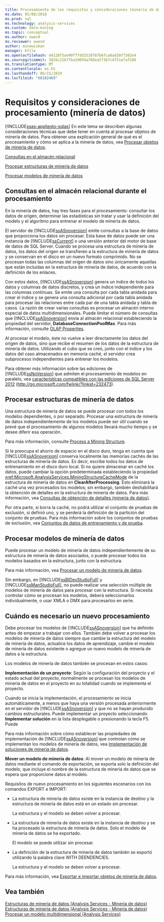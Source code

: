 ```yaml
---
title: Procesamiento de los requisitos y consideraciones (minería de datos) | Microsoft Docs
ms.date: 05/08/2018
ms.prod: sql
ms.technology: analysis-services
ms.custom: data-mining
ms.topic: conceptual
ms.author: owend
ms.reviewer: owend
author: minewiskan
manager: kfile
ms.openlocfilehash: d4228f5ae90f7fdd2510787b6fca6ad10f7302e4
ms.sourcegitcommit: 3026c22b7fba19059a769ea5f367c4f51efaf286
ms.translationtype: MT
ms.contentlocale: es-ES
ms.lasthandoff: 06/15/2019
ms.locfileid: "68182469"
---
```

# <a name="processing-requirements-and-considerations-data-mining"></a>Requisitos y consideraciones de procesamiento (minería de datos)
[!INCLUDE[ssas-appliesto-sqlas](../../includes/ssas-appliesto-sqlas.md)]
  En este tema se describen algunas consideraciones técnicas que debe tener en cuenta al procesar objetos de minería de datos. Para obtener una explicación general de qué es el procesamiento y cómo se aplica a la minería de datos, vea [Procesar objetos de minería de datos](../../analysis-services/data-mining/processing-data-mining-objects.md).  
  
 [Consultas en el almacén relacional](#bkmk_QueryReqs)  
  
 [Procesar estructuras de minería de datos](#bkmk_ProcessStructures)  
  
 [Procesar modelos de minería de datos](#bkmk_ProcessModels)  
  
##  <a name="bkmk_QueryReqs"></a> Consultas en el almacén relacional durante el procesamiento  
 En la minería de datos, hay tres fases para el procesamiento: consultar los datos de origen, determinar las estadísticas sin tratar y usar la definición del modelo y el algoritmo para entrenar el modelo de minería de datos.  
  
 El servidor de [!INCLUDE[ssASnoversion](../../includes/ssasnoversion-md.md)] emite consultas a la base de datos que proporciona los datos sin procesar. Esta base de datos puede ser una instancia de [!INCLUDE[ssCurrent](../../includes/sscurrent-md.md)] o una versión anterior del motor de base de datos de SQL Server. Cuando se procesa una estructura de minería de datos, los datos del origen se transfieren a la estructura de minería de datos y se conservan en el disco en un nuevo formato comprimido. No se procesan todas las columnas del origen de datos sino únicamente aquellas que están incluidas en la estructura de minería de datos, de acuerdo con la definición de los enlaces.  
  
 Con estos datos, [!INCLUDE[ssASnoversion](../../includes/ssasnoversion-md.md)] genera un índice de todos los datos y columnas de datos discretos, y crea un índice independiente para las columnas continuas. Se emite una consulta por cada tabla anidada para crear el índice y se genera una consulta adicional por cada tabla anidada para procesar las relaciones entre cada par de una tabla anidada y tabla de casos. La razón de crear varias consultas es procesar un almacén interno especial de datos multidimensionales. Puede limitar el número de consultas que [!INCLUDE[ssASnoversion](../../includes/ssasnoversion-md.md)] envía al almacén relacional estableciendo la propiedad del servidor, **DatabaseConnectionPoolMax**. Para más información, consulte [OLAP Properties](../../analysis-services/server-properties/olap-properties.md).  
  
 Al procesar el modelo, éste no vuelve a leer directamente los datos del origen de datos, sino que recibe el resumen de los datos de la estructura de minería de datos. Utilizando el cubo que se creó, junto con el índice y los datos del caso almacenados en memoria caché, el servidor crea subprocesos independientes para entrenar los modelos.  
  
 Para obtener más información sobre las ediciones de [!INCLUDE[ssNoVersion](../../includes/ssnoversion-md.md)] que admiten el procesamiento de modelos en paralelo, vea [características compatibles con las ediciones de SQL Server 2012](http://go.microsoft.com/fwlink/?linkid=232473) (http://go.microsoft.com/fwlink/?linkid=232473).  
  
##  <a name="bkmk_ProcessStructures"></a> Procesar estructuras de minería de datos  
 Una estructura de minería de datos se puede procesar con todos los modelos dependientes, o por separado. Procesar una estructura de minería de datos independientemente de los modelos puede ser útil cuando se prevé que el procesamiento de algunos modelos llevará mucho tiempo y se desee diferir esa operación.  
  
 Para más información, consulte [Process a Mining Structure](../../analysis-services/data-mining/process-a-mining-structure.md).  
  
 Si le preocupa el ahorro de espacio en el disco duro, tenga en cuenta que [!INCLUDE[ssASnoversion](../../includes/ssasnoversion-md.md)] conserva localmente las memorias cachés de las estructuras de minería de datos. Es decir, escribe todos los datos de entrenamiento en el disco duro local. Si no quiere almacenar en caché los datos, puede cambiar la opción predeterminada estableciendo la propiedad <xref:Microsoft.AnalysisServices.MiningStructureCacheMode> de la estructura de minería de datos en **ClearAfterProcessing**. Esto eliminará la caché una vez procesados los modelos; sin embargo, también deshabilitará la obtención de detalles en la estructura de minería de datos. Para más información, vea [Consultas de obtención de detalles &#40;minería de datos&#41;](../../analysis-services/data-mining/drillthrough-queries-data-mining.md).  
  
 Por otra parte, si borra la caché, no podrá utilizar el conjunto de pruebas de exclusión, si definió uno, y se perderá la definición de la partición del conjunto de pruebas. Para más información sobre los conjuntos de pruebas de exclusión, vea [Conjuntos de datos de entrenamiento y de prueba](../../analysis-services/data-mining/training-and-testing-data-sets.md).  
  
##  <a name="bkmk_ProcessModels"></a> Procesar modelos de minería de datos  
 Puede procesar un modelo de minería de datos independientemente de su estructura de minería de datos asociados, o puede procesar todos los modelos basados en la estructura, junto con la estructura.  
  
 Para más información, vea [Procesar un modelo de minería de datos](../../analysis-services/data-mining/process-a-mining-model.md).  
  
 Sin embargo, en [!INCLUDE[ssBIDevStudioFull](../../includes/ssbidevstudiofull-md.md)] y [!INCLUDE[ssManStudioFull](../../includes/ssmanstudiofull-md.md)], no puede realizar una selección múltiple de modelos de minería de datos para procesar con la estructura. Si necesita controlar cómo se procesan los modelos, deberá seleccionarlos individualmente, o usar XMLA o DMX para procesarlos en serie.  
  
## <a name="when-reprocessing-is-required"></a>Cuándo es necesario un nuevo procesamiento  
 Debe procesar los modelos de [!INCLUDE[ssASnoversion](../../includes/ssasnoversion-md.md)] que ha definido antes de empezar a trabajar con ellos. También debe volver a procesar los modelos de minería de datos siempre que cambie la estructura del modelo de minería de datos, actualice los datos de aprendizaje, cambie el modelo de minería de datos existente o agregue un nuevo modelo de minería de datos a la estructura.  
  
 Los modelos de minería de datos también se procesan en estos casos:  
  
 **Implementación de un proyecto**: Según la configuración del proyecto y el estado actual del proyecto, normalmente se procesan los modelos de minería de datos en el proyecto en su totalidad cuando se implementa el proyecto.  
  
 Cuando se inicia la implementación, el procesamiento se inicia automáticamente, a menos que haya una versión procesada anteriormente en el servidor de [!INCLUDE[ssASnoversion](../../includes/ssasnoversion-md.md)] y que no se hayan producido cambios estructurales. Puede implementar un proyecto seleccionando **Implementar solución** en la lista desplegable o presionando la tecla F5. Puede  
  
 Para más información sobre cómo establecer las propiedades de implementación de [!INCLUDE[ssASnoversion](../../includes/ssasnoversion-md.md)] que controlan cómo se implementan los modelos de minería de datos, vea [Implementación de soluciones de minería de datos](../../analysis-services/data-mining/deployment-of-data-mining-solutions.md).  
  
 **Mover un modelo de minería de datos**: Al mover un modelo de minería de datos mediante el comando de exportación, se exporta solo la definición del modelo, que incluye el nombre de la estructura de minería de datos que se espera que proporcione datos al modelo.  
  
 Requisitos de nuevo procesamiento en los siguientes escenarios con los comandos EXPORT e IMPORT:  
  
-   La estructura de minería de datos existe en la instancia de destino y la estructura de minería de datos está en un estado sin procesar.  
  
     La estructura y el modelo se deben volver a procesar.  
  
-   La estructura de minería de datos existe en la instancia de destino y se ha procesado la estructura de minería de datos. Solo el modelo de minería de datos se ha exportado.  
  
     El modelo se puede utilizar sin procesar.  
  
-   La definición de la estructura de minería de datos también se exportó utilizando la palabra clave WITH DEENDENCIES.  
  
     La estructura y el modelo se deben volver a procesar.  
  
 Para más información, vea [Exportar e importar objetos de minería de datos](../../analysis-services/data-mining/export-and-import-data-mining-objects.md).  
  
## <a name="see-also"></a>Vea también  
 [Estructuras de minería de datos &#40;Analysis Services - Minería de datos&#41;](../../analysis-services/data-mining/mining-structures-analysis-services-data-mining.md)   
 [Estructuras de minería de datos &#40;Analysis Services - Minería de datos&#41;](../../analysis-services/data-mining/mining-structures-analysis-services-data-mining.md)   
 [Procesar un modelo multidimensional &#40;Analysis Services&#41;](../../analysis-services/multidimensional-models/processing-a-multidimensional-model-analysis-services.md)  
  
  
